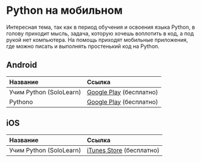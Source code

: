 # Python на мобильном

Интересная тема, так как в период обучения и освоения языка Python, в голову приходит мысль, задача, которую хочешь воплотить в код, а под рукой нет компьютера. На помощь приходят мобильные приложения, где можно писать и выполнять простенький код на Python.

## **Android**

| Название | Ссылка |
| :--- | :--- |
| Учим Python \(SoloLearn\) | [Google Play](https://play.google.com/store/apps/details?id=com.sololearn.python&hl=ru) \(бесплатно\) |
| Pythono | [Google Play](https://play.google.com/store/apps/details?id=ru.pythono.pythono) \(бесплатно\) |

## **iOS**

| Название | Ссылка |
| :--- | :--- |
| Учим Python \(SoloLearn\) | [iTunes Store](https://itunes.apple.com/ru/app/учим-python/id953972812?mt=8) \(бесплатно\) |

